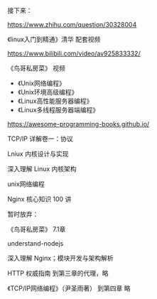 接下来：

https://www.zhihu.com/question/30328004

《linux入门到精通》清华 配套视频

https://www.bilibili.com/video/av925833332/

《鸟哥私房菜》 视频



- 《Unix网络编程》
- 《Unix环境高级编程》
- 《Linux高性能服务器编程》
- 《Linux多线程服务器端编程》

https://awesome-programming-books.github.io/



TCP/IP 详解卷一：协议

Lniux 内核设计与实现

深入理解 Linux 内核架构

unix网络编程

Nginx 核心知识 100 讲



暂时放弃：

《鸟哥私房菜》  7.1章

understand-nodejs

深入理解 Nginx；模块开发与架构解析

HTTP 权威指南           到第三章的代理，略

《TCP/IP网络编程》（尹圣雨著）   到第四章  略

